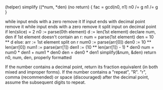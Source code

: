 (helper) simplify ((*num, *den) (no return) {
    fac = gcd(n0, n1)
    n0 /= g
    n1 /= g
}

while input ends with a zero
    remove it
If input ends with decimal point
    remove it
while input ends with a zero
    remove it
split input on decimal point
if len(slice) = 2
    n0 := parse(0th element)
    d := len(1st element)
    declare num, den
    if 1st element doesn't contain an r:
        num = parse(1st element)
        den = 10 ** d
    else:
        arr := 1st element split on r
        num0 := parse(arr[0])
        den0 := 10 ** len(arr[0])
        num1 := parse(arr[1])
        den1 := (10 ** len(arr[1]) - 1) * den0
        num = num0 * den1 + num1 * den0
        den = den0 * den1
    simplify(&num, &den)
    return n0, num, den, properly formatted


If the number contains a decimal point, return its fraction equivalent (in both mixed and improper forms).
If the number contains a "repeat", "R". "r", comma (recommended) or space (discouraged) after the decimal point, assume the subsequent digits to repeat.
